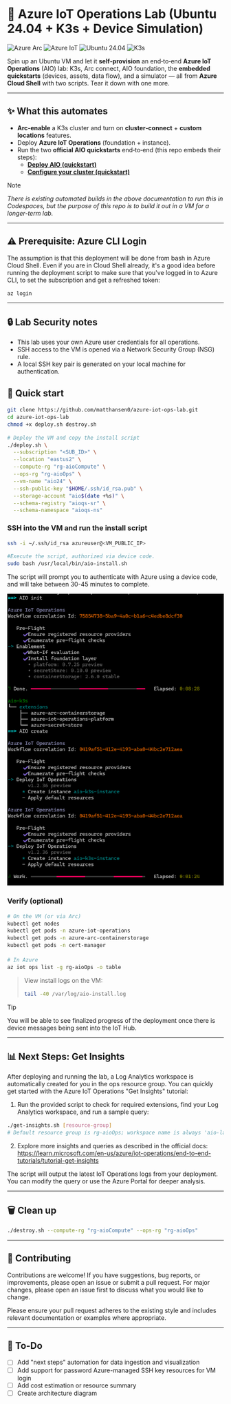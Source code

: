 # 🚀 Azure IoT Operations Lab (Ubuntu 24.04 + K3s + Device Simulation)

![Azure Arc](https://img.shields.io/badge/Azure%20Arc-Enabled-0078D4)
![Azure IoT](https://img.shields.io/badge/Azure%20IoT-Operations-0078D4?logo=microsoft-azure&logoColor=white)
![Ubuntu 24.04](https://img.shields.io/badge/Ubuntu-24.04-E95420)
![K3s](https://img.shields.io/badge/Kubernetes-K3s-326CE5)

Spin up an Ubuntu VM and let it **self‑provision** an end‑to‑end **Azure IoT Operations** (AIO) lab: K3s, Arc connect, AIO foundation, the **embedded quickstarts** (devices, assets, data flow), and a simulator — all from **Azure Cloud Shell** with two scripts. Tear it down with one more.

---

## ✨ What this automates

- **Arc‑enable** a K3s cluster and turn on **cluster‑connect** + **custom locations** features.  
- Deploy **Azure IoT Operations** (foundation + instance).  
- Run the two **official AIO quickstarts** end‑to‑end (this repo embeds their steps):
  - **[Deploy AIO (quickstart)](https://learn.microsoft.com/azure/iot-operations/)** 
  - **[Configure your cluster (quickstart)](https://learn.microsoft.com/azure/iot-operations/get-started-end-to-end-sample/quickstart-configure)**

> [!NOTE]
> *There is existing automated builds in the above documentation to run this in Codespaces, but the purpose of this repo is to build it out in a VM for a longer-term lab.*

---

## ⚠️ Prerequisite: Azure CLI Login

The assumption is that this deployment will be done from bash in Azure Cloud Shell. Even if you are in Cloud Shell already, it's a good idea before running the deployment script to make sure that you've logged in to Azure CLI, to set the subscription and get a refreshed token:

```bash
az login
```

---

## 🔒 Lab Security notes

- This lab uses your own Azure user credentials for all operations.
- SSH access to the VM is opened via a Network Security Group (NSG) rule.
- A local SSH key pair is generated on your local machine for authentication.

## 🧪 Quick start

```bash
git clone https://github.com/matthansen0/azure-iot-ops-lab.git
cd azure-iot-ops-lab
chmod +x deploy.sh destroy.sh
```

```bash
# Deploy the VM and copy the install script
./deploy.sh \
  --subscription "<SUB_ID>" \
  --location "eastus2" \
  --compute-rg "rg-aioCompute" \
  --ops-rg "rg-aioOps" \
  --vm-name "aio24" \
  --ssh-public-key "$HOME/.ssh/id_rsa.pub" \
  --storage-account "aio$(date +%s)" \
  --schema-registry "aioqs-sr" \
  --schema-namespace "aioqs-ns"
```

### SSH into the VM and run the install script

```bash
ssh -i ~/.ssh/id_rsa azureuser@<VM_PUBLIC_IP>
```

```bash
#Execute the script, authorized via device code.
sudo bash /usr/local/bin/aio-install.sh
```

The script will prompt you to authenticate with Azure using a device code, and will take between 30-45 minutes to complete.

![Install Script](media/install-script.png)

### Verify (optional)

```bash
# On the VM (or via Arc)
kubectl get nodes
kubectl get pods -n azure-iot-operations
kubectl get pods -n azure-arc-containerstorage
kubectl get pods -n cert-manager

# In Azure
az iot ops list -g rg-aioOps -o table
```

> View install logs on the VM:
>
> ```bash
> tail -40 /var/log/aio-install.log
> ```

> [!TIP]
> You will be able to see finalized progress of the deployment once there is device messages being sent into the IoT Hub.

---

## 📊 Next Steps: Get Insights


After deploying and running the lab, a Log Analytics workspace is automatically created for you in the ops resource group. You can quickly get started with the Azure IoT Operations "Get Insights" tutorial:

1. Run the provided script to check for required extensions, find your Log Analytics workspace, and run a sample query:

  ```bash
  ./get-insights.sh [resource-group]
  # Default resource group is rg-aioOps; workspace name is always 'aio-laworkspace' (created by deploy.sh)
  ```

2. Explore more insights and queries as described in the official docs:
   https://learn.microsoft.com/en-us/azure/iot-operations/end-to-end-tutorials/tutorial-get-insights

The script will output the latest IoT Operations logs from your deployment. You can modify the query or use the Azure Portal for deeper analysis.

---

## 🗑️ Clean up

```bash
./destroy.sh --compute-rg "rg-aioCompute" --ops-rg "rg-aioOps"
```

---

## 🤝 Contributing

Contributions are welcome! If you have suggestions, bug reports, or improvements, please open an issue or submit a pull request. For major changes, please open an issue first to discuss what you would like to change.

Please ensure your pull request adheres to the existing style and includes relevant documentation or examples where appropriate.

---

## 📝 To-Do

- [ ] Add "next steps" automation for data ingestion and visualization
- [ ] Add support for password Azure-managed SSH key resources for VM login
- [ ] Add cost estimation or resource summary
- [ ] Create architecture diagram
